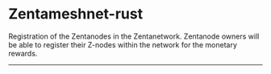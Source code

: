 # Zentameshnet-rust
Registration of the Zentanodes in the Zentanetwork.
Zentanode owners will be able to register their Z-nodes within the network for the monetary rewards.

---

